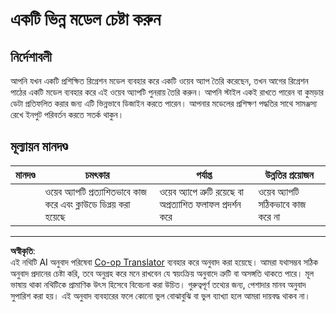 <!--
CO_OP_TRANSLATOR_METADATA:
{
  "original_hash": "a8e8ae10be335cbc745b75ee552317ff",
  "translation_date": "2025-08-29T21:37:51+00:00",
  "source_file": "3-Web-App/1-Web-App/assignment.md",
  "language_code": "bn"
}
-->
# একটি ভিন্ন মডেল চেষ্টা করুন

## নির্দেশাবলী

আপনি যখন একটি প্রশিক্ষিত রিগ্রেশন মডেল ব্যবহার করে একটি ওয়েব অ্যাপ তৈরি করেছেন, তখন আগের রিগ্রেশন পাঠের একটি মডেল ব্যবহার করে এই ওয়েব অ্যাপটি পুনরায় তৈরি করুন। আপনি স্টাইল একই রাখতে পারেন বা কুমড়ার ডেটা প্রতিফলিত করার জন্য এটি ভিন্নভাবে ডিজাইন করতে পারেন। আপনার মডেলের প্রশিক্ষণ পদ্ধতির সাথে সামঞ্জস্য রেখে ইনপুট পরিবর্তন করতে সতর্ক থাকুন।

## মূল্যায়ন মানদণ্ড

| মানদণ্ড                   | চমৎকার                                                   | পর্যাপ্ত                                                  | উন্নতির প্রয়োজন                      |
| -------------------------- | --------------------------------------------------------- | --------------------------------------------------------- | -------------------------------------- |
| | ওয়েব অ্যাপটি প্রত্যাশিতভাবে কাজ করে এবং ক্লাউডে ডিপ্লয় করা হয়েছে | ওয়েব অ্যাপে ত্রুটি রয়েছে বা অপ্রত্যাশিত ফলাফল প্রদর্শন করে | ওয়েব অ্যাপটি সঠিকভাবে কাজ করে না |

---

**অস্বীকৃতি**:  
এই নথিটি AI অনুবাদ পরিষেবা [Co-op Translator](https://github.com/Azure/co-op-translator) ব্যবহার করে অনুবাদ করা হয়েছে। আমরা যথাসম্ভব সঠিক অনুবাদ প্রদানের চেষ্টা করি, তবে অনুগ্রহ করে মনে রাখবেন যে স্বয়ংক্রিয় অনুবাদে ত্রুটি বা অসঙ্গতি থাকতে পারে। মূল ভাষায় থাকা নথিটিকে প্রামাণিক উৎস হিসেবে বিবেচনা করা উচিত। গুরুত্বপূর্ণ তথ্যের জন্য, পেশাদার মানব অনুবাদ সুপারিশ করা হয়। এই অনুবাদ ব্যবহারের ফলে কোনো ভুল বোঝাবুঝি বা ভুল ব্যাখ্যা হলে আমরা দায়বদ্ধ থাকব না।